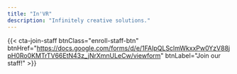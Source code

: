 ```yaml
---
title: "In'VR"
description: "Infinitely creative solutions."
---
```


{{< cta-join-staff btnClass="enroll-staff-btn" btnHref="https://docs.google.com/forms/d/e/1FAIpQLSclmWkxxPw0YzV88jpH0Ro0KMTrTV66EtN43z_jNrXmnULeCw/viewform" btnLabel="Join our staff!" >}}
